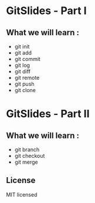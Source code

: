 # GitSlides - Part I

## What we will learn :
* git init
* git add
* git commit
* git log
* git diff
* git remote
* git push
* git clone 

# GitSlides - Part II

## What we will learn :
* git branch
* git checkout
* git merge



## License

MIT licensed


